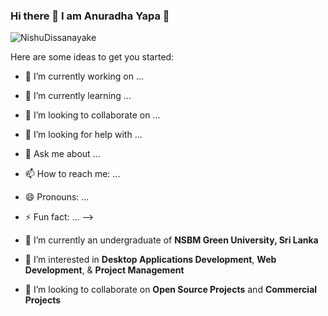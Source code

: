 ### Hi there 👋 I am Anuradha Yapa 👻
<p align="left"> <img src="https://komarev.com/ghpvc/?username=AnuradhaYapa95&color=brightgreen" alt="NishuDissanayake" /> </p>

Here are some ideas to get you started:

- 🔭 I’m currently working on ...
- 🌱 I’m currently learning ...
- 👯 I’m looking to collaborate on ...
- 🤔 I’m looking for help with ...
- 💬 Ask me about ...
- 📫 How to reach me: ...
- 😄 Pronouns: ...
- ⚡ Fun fact: ...
-->

- 🔭 I’m currently an undergraduate of <b>NSBM Green University, Sri Lanka</b>
- 🌱 I’m interested in <b>Desktop Applications Development</b>, <b>Web Development</b>, & <b>Project Management</b>
- 👯 I’m looking to collaborate on <b>Open Source Projects</b> and <b>Commercial Projects</b>
